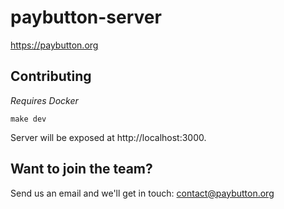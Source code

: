 # paybutton-server

https://paybutton.org

## Contributing
_Requires Docker_

```
make dev
```
Server will be exposed at http://localhost:3000.


## Want to join the team?

Send us an email and we'll get in touch: contact@paybutton.org
